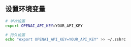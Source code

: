 ## 设置环境变量

```sh
# 单次设置
export OPENAI_API_KEY=YOUR_API_KEY

# 持久设置
echo "export OPENAI_API_KEY=YOUR_API_KEY" >> ~/.zshrc
```

